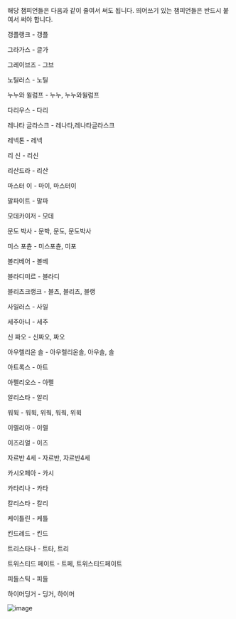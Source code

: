해당 챔피언들은 다음과 같이 줄여서 써도 됩니다. 띄어쓰기 있는 챔피언들은 반드시 붙여서 써야 합니다.

갱플랭크 - 갱플

그라가스 - 글가

그레이브즈 - 그브

노틸러스 - 노틸

누누와 윌럼프 - 누누, 누누와윌럼프

다리우스 - 다리

레나타 글라스크 - 레나타,레나타글라스크

레넥톤 - 레넥

리 신 - 리신

리산드라 - 리산

마스터 이 - 마이, 마스터이

말파이트 - 말파

모데카이저 - 모데

문도 박사 - 문박, 문도, 문도박사

미스 포츈 - 미스포츈, 미포

볼리베어 - 볼베

블라디미르 - 블라디

블리츠크랭크 - 블츠, 블리츠, 블랭

사일러스 - 사일

세주아니 - 세주

신 짜오 - 신짜오, 짜오

아우렐리온 솔 - 아우렐리온솔, 아우솔, 솔

아트록스 - 아트

아펠리오스 - 아펠

알리스타 - 알리

워윅 - 워윅, 위웍, 워웍, 위윅

이렐리아 - 이렐

이즈리얼 - 이즈

자르반 4세 - 자르반, 자르반4세

카시오페아 - 카시

카타리나 - 카타

칼리스타 - 칼리

케이틀린 - 케틀

킨드레드 - 킨드

트리스타나 - 트타, 트리

트위스티드 페이트 - 트페, 트위스티드페이트

피들스틱 - 피들

하이머딩거 - 딩거, 하이머

![image](https://github.com/user-attachments/assets/5bca8b65-56ab-4437-a2a9-e6bd6ffbe140)


